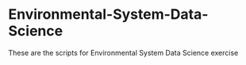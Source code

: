 # Environmental-System-Data-Science
These are the scripts for Environmental System Data Science exercise
